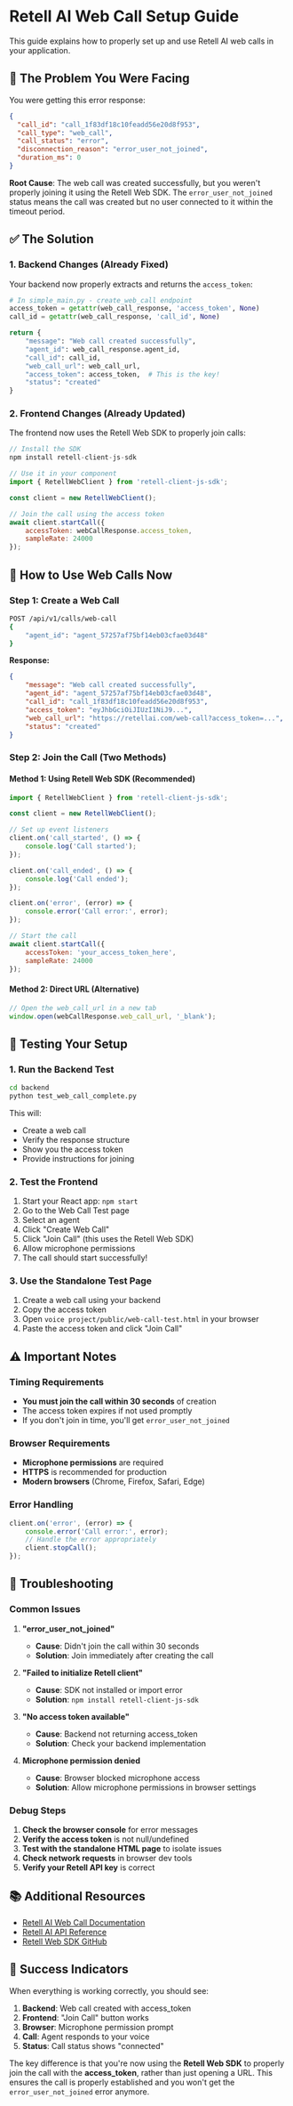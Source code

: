 




# Retell AI Web Call Setup Guide

This guide explains how to properly set up and use Retell AI web calls in your application.

## 🚨 The Problem You Were Facing

You were getting this error response:
```json
{
  "call_id": "call_1f83df18c10feadd56e20d8f953",
  "call_type": "web_call",
  "call_status": "error",
  "disconnection_reason": "error_user_not_joined",
  "duration_ms": 0
}
```

**Root Cause**: The web call was created successfully, but you weren't properly joining it using the Retell Web SDK. The `error_user_not_joined` status means the call was created but no user connected to it within the timeout period.

## ✅ The Solution

### 1. Backend Changes (Already Fixed)

Your backend now properly extracts and returns the `access_token`:

```python
# In simple_main.py - create_web_call endpoint
access_token = getattr(web_call_response, 'access_token', None)
call_id = getattr(web_call_response, 'call_id', None)

return {
    "message": "Web call created successfully",
    "agent_id": web_call_response.agent_id,
    "call_id": call_id,
    "web_call_url": web_call_url,
    "access_token": access_token,  # This is the key!
    "status": "created"
}
```

### 2. Frontend Changes (Already Updated)

The frontend now uses the Retell Web SDK to properly join calls:

```javascript
// Install the SDK
npm install retell-client-js-sdk

// Use it in your component
import { RetellWebClient } from 'retell-client-js-sdk';

const client = new RetellWebClient();

// Join the call using the access token
await client.startCall({
    accessToken: webCallResponse.access_token,
    sampleRate: 24000
});
```

## 🎯 How to Use Web Calls Now

### Step 1: Create a Web Call
```bash
POST /api/v1/calls/web-call
{
    "agent_id": "agent_57257af75bf14eb03cfae03d48"
}
```

**Response:**
```json
{
    "message": "Web call created successfully",
    "agent_id": "agent_57257af75bf14eb03cfae03d48",
    "call_id": "call_1f83df18c10feadd56e20d8f953",
    "access_token": "eyJhbGciOiJIUzI1NiJ9...",
    "web_call_url": "https://retellai.com/web-call?access_token=...",
    "status": "created"
}
```

### Step 2: Join the Call (Two Methods)

#### Method 1: Using Retell Web SDK (Recommended)
```javascript
import { RetellWebClient } from 'retell-client-js-sdk';

const client = new RetellWebClient();

// Set up event listeners
client.on('call_started', () => {
    console.log('Call started');
});

client.on('call_ended', () => {
    console.log('Call ended');
});

client.on('error', (error) => {
    console.error('Call error:', error);
});

// Start the call
await client.startCall({
    accessToken: 'your_access_token_here',
    sampleRate: 24000
});
```

#### Method 2: Direct URL (Alternative)
```javascript
// Open the web_call_url in a new tab
window.open(webCallResponse.web_call_url, '_blank');
```

## 🧪 Testing Your Setup

### 1. Run the Backend Test
```bash
cd backend
python test_web_call_complete.py
```

This will:
- Create a web call
- Verify the response structure
- Show you the access token
- Provide instructions for joining

### 2. Test the Frontend
1. Start your React app: `npm start`
2. Go to the Web Call Test page
3. Select an agent
4. Click "Create Web Call"
5. Click "Join Call" (this uses the Retell Web SDK)
6. Allow microphone permissions
7. The call should start successfully!

### 3. Use the Standalone Test Page
1. Create a web call using your backend
2. Copy the access token
3. Open `voice project/public/web-call-test.html` in your browser
4. Paste the access token and click "Join Call"

## ⚠️ Important Notes

### Timing Requirements
- **You must join the call within 30 seconds** of creation
- The access token expires if not used promptly
- If you don't join in time, you'll get `error_user_not_joined`

### Browser Requirements
- **Microphone permissions** are required
- **HTTPS** is recommended for production
- **Modern browsers** (Chrome, Firefox, Safari, Edge)

### Error Handling
```javascript
client.on('error', (error) => {
    console.error('Call error:', error);
    // Handle the error appropriately
    client.stopCall();
});
```

## 🔧 Troubleshooting

### Common Issues

1. **"error_user_not_joined"**
   - **Cause**: Didn't join the call within 30 seconds
   - **Solution**: Join immediately after creating the call

2. **"Failed to initialize Retell client"**
   - **Cause**: SDK not installed or import error
   - **Solution**: `npm install retell-client-js-sdk`

3. **"No access token available"**
   - **Cause**: Backend not returning access_token
   - **Solution**: Check your backend implementation

4. **Microphone permission denied**
   - **Cause**: Browser blocked microphone access
   - **Solution**: Allow microphone permissions in browser settings

### Debug Steps

1. **Check the browser console** for error messages
2. **Verify the access token** is not null/undefined
3. **Test with the standalone HTML page** to isolate issues
4. **Check network requests** in browser dev tools
5. **Verify your Retell API key** is correct

## 📚 Additional Resources

- [Retell AI Web Call Documentation](https://docs.retellai.com/deploy/web-call)
- [Retell AI API Reference](https://docs.retellai.com/api-references)
- [Retell Web SDK GitHub](https://github.com/retellai/retell-client-js-sdk)

## 🎉 Success Indicators

When everything is working correctly, you should see:

1. **Backend**: Web call created with access_token
2. **Frontend**: "Join Call" button works
3. **Browser**: Microphone permission prompt
4. **Call**: Agent responds to your voice
5. **Status**: Call status shows "connected"

The key difference is that you're now using the **Retell Web SDK** to properly join the call with the **access_token**, rather than just opening a URL. This ensures the call is properly established and you won't get the `error_user_not_joined` error anymore.
